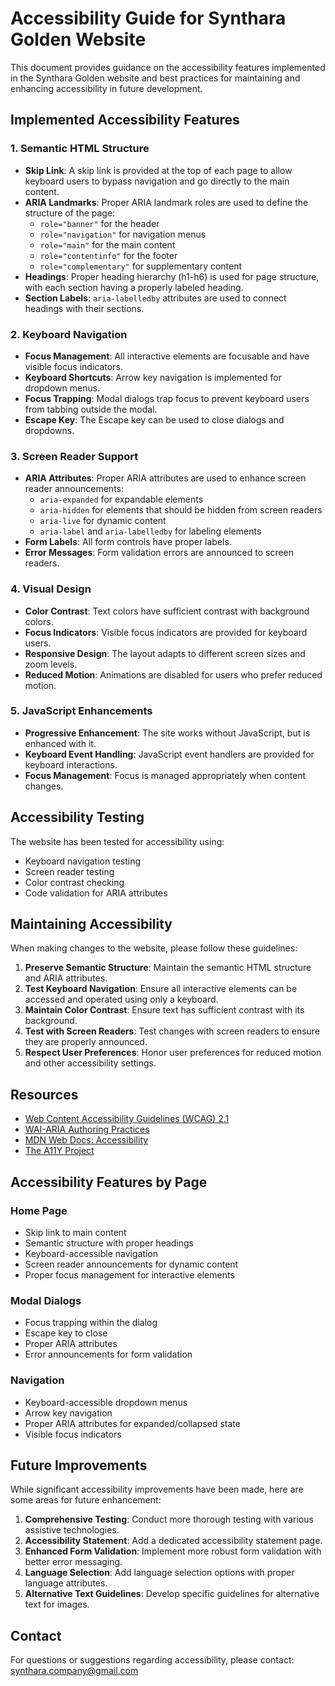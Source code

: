 # Accessibility Guide for Synthara Golden Website

This document provides guidance on the accessibility features implemented in the Synthara Golden website and best practices for maintaining and enhancing accessibility in future development.

## Implemented Accessibility Features

### 1. Semantic HTML Structure

- **Skip Link**: A skip link is provided at the top of each page to allow keyboard users to bypass navigation and go directly to the main content.
- **ARIA Landmarks**: Proper ARIA landmark roles are used to define the structure of the page:
  - `role="banner"` for the header
  - `role="navigation"` for navigation menus
  - `role="main"` for the main content
  - `role="contentinfo"` for the footer
  - `role="complementary"` for supplementary content
- **Headings**: Proper heading hierarchy (h1-h6) is used for page structure, with each section having a properly labeled heading.
- **Section Labels**: `aria-labelledby` attributes are used to connect headings with their sections.

### 2. Keyboard Navigation

- **Focus Management**: All interactive elements are focusable and have visible focus indicators.
- **Keyboard Shortcuts**: Arrow key navigation is implemented for dropdown menus.
- **Focus Trapping**: Modal dialogs trap focus to prevent keyboard users from tabbing outside the modal.
- **Escape Key**: The Escape key can be used to close dialogs and dropdowns.

### 3. Screen Reader Support

- **ARIA Attributes**: Proper ARIA attributes are used to enhance screen reader announcements:
  - `aria-expanded` for expandable elements
  - `aria-hidden` for elements that should be hidden from screen readers
  - `aria-live` for dynamic content
  - `aria-label` and `aria-labelledby` for labeling elements
- **Form Labels**: All form controls have proper labels.
- **Error Messages**: Form validation errors are announced to screen readers.

### 4. Visual Design

- **Color Contrast**: Text colors have sufficient contrast with background colors.
- **Focus Indicators**: Visible focus indicators are provided for keyboard users.
- **Responsive Design**: The layout adapts to different screen sizes and zoom levels.
- **Reduced Motion**: Animations are disabled for users who prefer reduced motion.

### 5. JavaScript Enhancements

- **Progressive Enhancement**: The site works without JavaScript, but is enhanced with it.
- **Keyboard Event Handling**: JavaScript event handlers are provided for keyboard interactions.
- **Focus Management**: Focus is managed appropriately when content changes.

## Accessibility Testing

The website has been tested for accessibility using:

- Keyboard navigation testing
- Screen reader testing
- Color contrast checking
- Code validation for ARIA attributes

## Maintaining Accessibility

When making changes to the website, please follow these guidelines:

1. **Preserve Semantic Structure**: Maintain the semantic HTML structure and ARIA attributes.
2. **Test Keyboard Navigation**: Ensure all interactive elements can be accessed and operated using only a keyboard.
3. **Maintain Color Contrast**: Ensure text has sufficient contrast with its background.
4. **Test with Screen Readers**: Test changes with screen readers to ensure they are properly announced.
5. **Respect User Preferences**: Honor user preferences for reduced motion and other accessibility settings.

## Resources

- [Web Content Accessibility Guidelines (WCAG) 2.1](https://www.w3.org/TR/WCAG21/)
- [WAI-ARIA Authoring Practices](https://www.w3.org/TR/wai-aria-practices-1.1/)
- [MDN Web Docs: Accessibility](https://developer.mozilla.org/en-US/docs/Web/Accessibility)
- [The A11Y Project](https://www.a11yproject.com/)

## Accessibility Features by Page

### Home Page

- Skip link to main content
- Semantic structure with proper headings
- Keyboard-accessible navigation
- Screen reader announcements for dynamic content
- Proper focus management for interactive elements

### Modal Dialogs

- Focus trapping within the dialog
- Escape key to close
- Proper ARIA attributes
- Error announcements for form validation

### Navigation

- Keyboard-accessible dropdown menus
- Arrow key navigation
- Proper ARIA attributes for expanded/collapsed state
- Visible focus indicators

## Future Improvements

While significant accessibility improvements have been made, here are some areas for future enhancement:

1. **Comprehensive Testing**: Conduct more thorough testing with various assistive technologies.
2. **Accessibility Statement**: Add a dedicated accessibility statement page.
3. **Enhanced Form Validation**: Implement more robust form validation with better error messaging.
4. **Language Selection**: Add language selection options with proper language attributes.
5. **Alternative Text Guidelines**: Develop specific guidelines for alternative text for images.

## Contact

For questions or suggestions regarding accessibility, please contact:
synthara.company@gmail.com
